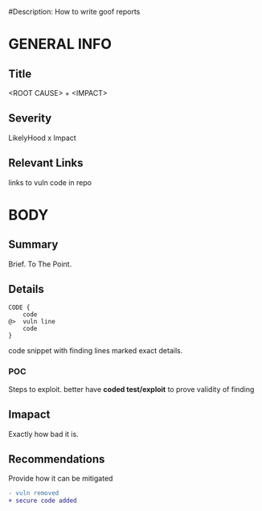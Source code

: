 #Description: How to write goof reports

# GENERAL INFO

## Title

\<ROOT CAUSE> + \<IMPACT>

## Severity

LikelyHood x Impact

## Relevant Links

links to vuln code in repo

# BODY

## Summary

Brief. To The Point.

## Details

```lang
CODE {
    code
@>  vuln line
    code
}
```

code snippet with finding lines marked
exact details.

### POC

Steps to exploit.
better have **coded test/exploit** to prove validity of finding

## Imapact

Exactly how bad it is.

## Recommendations

Provide how it can be mitigated

```diff
- vuln removed
+ secure code added
```
